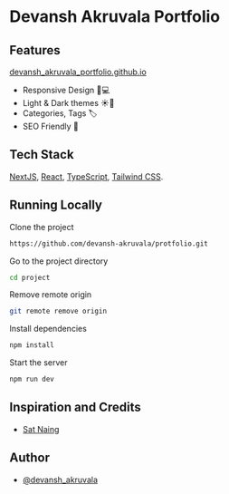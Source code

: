 # Devansh Akruvala Portfolio


## Features
[devansh_akruvala_portfolio.github.io](https://devansh-akruvala.github.io/protfolio)
- Responsive Design 📱💻
- Light & Dark themes ☀️🌙
- Categories, Tags 🏷
- SEO Friendly 🔎

## Tech Stack

[NextJS](https://nextjs.org/), [React](https://reactjs.org/), [TypeScript](https://www.typescriptlang), [Tailwind CSS](https://tailwindcss.com/).



## Running Locally

Clone the project

```bash
https://github.com/devansh-akruvala/protfolio.git
```

Go to the project directory

```bash
cd project
```

Remove remote origin

```bash
git remote remove origin
```

Install dependencies

```bash
npm install
```

Start the server

```bash
npm run dev
```

## Inspiration and Credits
- [Sat Naing](https://satnaing.dev/)



## Author

- [@devansh_akruvala](devansh_akruvala)

